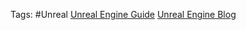 Tags: #Unreal
[Unreal Engine Guide](https://github.com/mikeroyal/Unreal-Engine-Guide)
[Unreal Engine Blog](https://www.unrealengine.com/en-US/blog/unreal-property-system-reflection)
